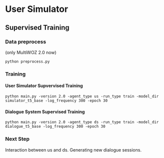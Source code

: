 # User Simulator

## Supervised Training
### Data preprocess
(only MultiWOZ 2.0 now)
```
python preprocess.py
```

### Training
#### User Simulator Supvervised Training
```
python main.py -version 2.0 -agent_type us -run_type train -model_dir simulator_t5_base -log_frequency 300 -epoch 30
```
#### Dialogue System Supervised Training
```
python main.py -version 2.0 -agent_type ds -run_type train -model_dir dialogue_t5_base -log_frequency 300 -epoch 30
```

### Next Step
Interaction between us and ds.
Generating new dialogue sessions.